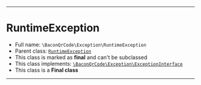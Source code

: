***

# RuntimeException





* Full name: `\BaconQrCode\Exception\RuntimeException`
* Parent class: [`RuntimeException`](../../RuntimeException.md)
* This class is marked as **final** and can't be subclassed
* This class implements:
[`\BaconQrCode\Exception\ExceptionInterface`](./ExceptionInterface.md)
* This class is a **Final class**






***

